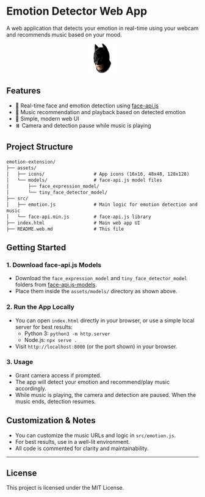 # Emotion Detector Web App

A web application that detects your emotion in real-time using your webcam and recommends music based on your mood.

<p align="center">
  <img src="assets/icons/icon128.png" width="80" alt="Emotion Detector Icon" />
</p>

## Features
- 🎥 Real-time face and emotion detection using [face-api.js](https://github.com/justadudewhohacks/face-api.js)
- 🎵 Music recommendation and playback based on detected emotion
- 🧩 Simple, modern web UI
- ⏸️ Camera and detection pause while music is playing

## Project Structure
```text
emotion-extension/
├── assets/
│   ├── icons/                  # App icons (16x16, 48x48, 128x128)
│   └── models/                 # face-api.js model files
│       ├── face_expression_model/
│       └── tiny_face_detector_model/
├── src/
│   ├── emotion.js              # Main logic for emotion detection and music
│   └── face-api.min.js         # face-api.js library
├── index.html                  # Main web app UI
├── README.web.md               # This file
```

## Getting Started

### 1. Download face-api.js Models
- Download the `face_expression_model` and `tiny_face_detector_model` folders from [face-api.js-models](https://github.com/justadudewhohacks/face-api.js-models).
- Place them inside the `assets/models/` directory as shown above.

### 2. Run the App Locally
- You can open `index.html` directly in your browser, or use a simple local server for best results:
  - Python 3: `python3 -m http.server`
  - Node.js: `npx serve .`
- Visit `http://localhost:8000` (or the port shown) in your browser.

### 3. Usage
- Grant camera access if prompted.
- The app will detect your emotion and recommend/play music accordingly.
- While music is playing, the camera and detection are paused. When the music ends, detection resumes.

## Customization & Notes
- You can customize the music URLs and logic in `src/emotion.js`.
- For best results, use in a well-lit environment.
- All code is commented for clarity and maintainability.

---

## License

This project is licensed under the MIT License.
